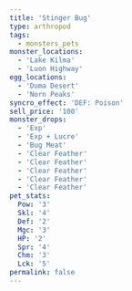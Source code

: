 ```yaml
---
title: 'Stinger Bug'
type: arthropod
tags:
  - monsters_pets
monster_locations:
  - 'Lake Kilma'
  - 'Luon Highway'
egg_locations:
  - 'Duma Desert'
  - 'Norn Peaks'
syncro_effect: 'DEF: Poison'
sell_price: '100'
monster_drops:
  - 'Exp'
  - 'Exp + Lucre'
  - 'Bug Meat'
  - 'Clear Feather'
  - 'Clear Feather'
  - 'Clear Feather'
  - 'Clear Feather'
  - 'Clear Feather'
pet_stats:
  Pow: '3'
  Skl: '4'
  Def: '2'
  Mgc: '3'
  HP: '2'
  Spr: '4'
  Chm: '3'
  Lck: '5'
permalink: false
---
```

